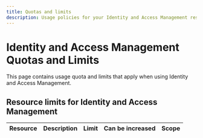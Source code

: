 ```yaml
---
title: Quotas and limits
description: Usage policies for your Identity and Access Management resources.
---
```


# Identity and Access Management Quotas and Limits

This page contains usage quota and limits that apply when using Identity and Access Management.

## Resource limits for Identity and Access Management

| Resource | Description | Limit | Can be increased | Scope |
| --- | --- | --- | --- | --- |
